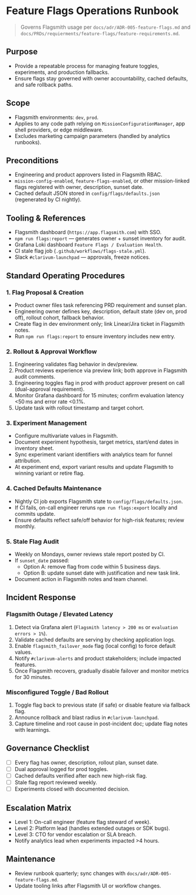 # Feature Flags Operations Runbook

> Governs Flagsmith usage per `docs/adr/ADR-005-feature-flags.md` and `docs/PRDs/requierments/feature-flags/feature-requirements.md`.

## Purpose
- Provide a repeatable process for managing feature toggles, experiments, and production fallbacks.
- Ensure flags stay governed with owner accountability, cached defaults, and safe rollback paths.

## Scope
- Flagsmith environments: `dev`, `prod`.
- Applies to any code path relying on `MissionConfigurationManager`, app shell providers, or edge middleware.
- Excludes marketing campaign parameters (handled by analytics runbooks).

## Preconditions
- Engineering and product approvers listed in Flagsmith RBAC.
- `mission-config-enabled`, `feature-flags-enabled`, or other mission-linked flags registered with owner, description, sunset date.
- Cached default JSON stored in `config/flags/defaults.json` (regenerated by CI nightly).

## Tooling & References
- Flagsmith dashboard (`https://app.flagsmith.com`) with SSO.
- `npm run flags:report` — generates owner + sunset inventory for audit.
- Grafana Loki dashboard `Feature Flags / Evaluation Health`.
- CI stale flag job (`.github/workflows/flags-stale.yml`).
- Slack `#clarivum-launchpad` — approvals, freeze notices.

## Standard Operating Procedures
### 1. Flag Proposal & Creation
- Product owner files task referencing PRD requirement and sunset plan.
- Engineering owner defines key, description, default state (dev on, prod off), rollout cohort, fallback behavior.
- Create flag in dev environment only; link Linear/Jira ticket in Flagsmith notes.
- Run `npm run flags:report` to ensure inventory includes new entry.

### 2. Rollout & Approval Workflow
1. Engineering validates flag behavior in dev/preview.
2. Product reviews experience via preview link; both approve in Flagsmith audit comments.
3. Engineering toggles flag in prod with product approver present on call (dual-approval requirement).
4. Monitor Grafana dashboard for 15 minutes; confirm evaluation latency <50 ms and error rate <0.1%.
5. Update task with rollout timestamp and target cohort.

### 3. Experiment Management
- Configure multivariate values in Flagsmith.
- Document experiment hypothesis, target metrics, start/end dates in inventory sheet.
- Sync experiment variant identifiers with analytics team for funnel attribution.
- At experiment end, export variant results and update Flagsmith to winning variant or retire flag.

### 4. Cached Defaults Maintenance
- Nightly CI job exports Flagsmith state to `config/flags/defaults.json`.
- If CI fails, on-call engineer reruns `npm run flags:export` locally and commits update.
- Ensure defaults reflect safe/off behavior for high-risk features; review monthly.

### 5. Stale Flag Audit
- Weekly on Mondays, owner reviews stale report posted by CI.
- If `sunset_date` passed:
  - Option A: remove flag from code within 5 business days.
  - Option B: update sunset date with justification and new task link.
- Document action in Flagsmith notes and team channel.

## Incident Response
### Flagsmith Outage / Elevated Latency
1. Detect via Grafana alert (`Flagsmith latency > 200 ms` or `evaluation errors > 1%`).
2. Validate cached defaults are serving by checking application logs.
3. Enable `flagsmith_failover_mode` flag (local config) to force default values.
4. Notify `#clarivum-alerts` and product stakeholders; include impacted features.
5. Once Flagsmith recovers, gradually disable failover and monitor metrics for 30 minutes.

### Misconfigured Toggle / Bad Rollout
1. Toggle flag back to previous state (if safe) or disable feature via fallback flag.
2. Announce rollback and blast radius in `#clarivum-launchpad`.
3. Capture timeline and root cause in post-incident doc; update flag notes with learnings.

## Governance Checklist
- [ ] Every flag has owner, description, rollout plan, sunset date.
- [ ] Dual approval logged for prod toggles.
- [ ] Cached defaults verified after each new high-risk flag.
- [ ] Stale flag report reviewed weekly.
- [ ] Experiments closed with documented decision.

## Escalation Matrix
- Level 1: On-call engineer (feature flag steward of week).
- Level 2: Platform lead (handles extended outages or SDK bugs).
- Level 3: CTO for vendor escalation or SLA breach.
- Notify analytics lead when experiments impacted >4 hours.

## Maintenance
- Review runbook quarterly; sync changes with `docs/adr/ADR-005-feature-flags.md`.
- Update tooling links after Flagsmith UI or workflow changes.
